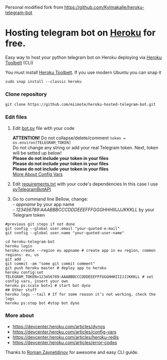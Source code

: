 Personal modified fork from https://github.com/Kylmakalle/heroku-telegram-bot
# Hosting telegram bot on [Heroku](https://heroku.com) for free.

Easy way to host your python telegram bot on Heroku deploying via [Heroku Toolbelt](https://toolbelt.heroku.com/) (CLI)

You must install [Heroku Toolbelt](https://toolbelt.heroku.com/). If you use modern Ubuntu you can snap it

`sudo snap install --classic heroku`

### Clone repository
`git clone https://github.com/miimote/heroku-hosted-telegram-bot.git`
### Edit files
1. Edit [bot.py](https://github.com/miimote/heroku-hosted-telegram-bot/blob/master/bot.py) file with your code

    **ATTENTION!** 
         Do not collapse/delete/comment `token = os.environ[TELEGRAM_TOKEN]`  
         Do not change any string or add your real Telegram token. Next, token will be setted up below!  
         **Please do not include your token in your files**  
         **Please do not include your token in your files**  
         **Please do not include your token in your files**  
         [More About Config Vars](https://devcenter.heroku.com/articles/config-vars)

2. Edit [requirements.txt](https://github.com/miimote/heroku-hosted-telegram-bot/blob/master/requirements.txt) with your code's dependencies
    In this case I use [pyTelegramBotAPI](https://github.com/eternnoir/pyTelegramBotAPI)
3. Go to command line
    Bellow, change:  
        - _appname_ by your app name  
        - _123456789:AAABBBCCCDDDEEEFFFGGGHHHIIIJJJKKKLL_ by your Telegram token  
```
#previous git steps if not done
git config --global user.email "your-quoted-e-mail"
git config --global user.name "your-quoted-user-name"

cd heroku-telegram-bot
heroku login
heroku create --region eu appname # create app in eu region, common regions: eu, us
git add .
git commit -am "some git commit comment"
git push heroku master # deploy app to heroku
heroku config:set TELEGRAM_TOKEN=123456789:AAABBBCCCDDDEEEFFFGGGHHHIIIJJJKKKLL # set config vars, insert your own
heroku ps:scale bot=1 # start bot dyno
## Other stuff
heroku logs --tail # If for some reason it’s not working, check the logs
heroku ps:stop bot #stop bot dyno
```

### More about
- https://devcenter.heroku.com/articles/dynos
- https://devcenter.heroku.com/articles/config-vars
- https://devcenter.heroku.com/articles/heroku-redis
- https://devcenter.heroku.com/articles/error-codes

Thanks to [Roman Zaynetdinov](https://github.com/zaynetro) for awesome and easy CLI guide.
